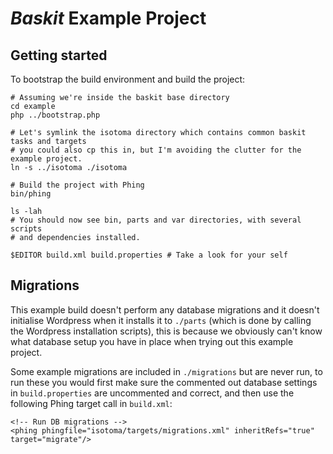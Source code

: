 _Baskit_ Example Project
========================

Getting started
---------------
To bootstrap the build environment and build the project:

    # Assuming we're inside the baskit base directory
    cd example
    php ../bootstrap.php
    
    # Let's symlink the isotoma directory which contains common baskit tasks and targets
    # you could also cp this in, but I'm avoiding the clutter for the example project.
    ln -s ../isotoma ./isotoma

    # Build the project with Phing
    bin/phing

    ls -lah
    # You should now see bin, parts and var directories, with several scripts
    # and dependencies installed.

    $EDITOR build.xml build.properties # Take a look for your self

Migrations
----------
This example build doesn't perform any database migrations and it doesn't initialise Wordpress when it installs it to `./parts`
(which is done by calling the Wordpress installation scripts), this is because we obviously can't know what database setup
you have in place when trying out this example project.

Some example migrations are included in `./migrations` but are never run, to run these you would first make
sure the commented out database settings in `build.properties` are uncommented and correct, and then use
the following Phing target call in `build.xml`:

    <!-- Run DB migrations -->
    <phing phingfile="isotoma/targets/migrations.xml" inheritRefs="true" target="migrate"/>

